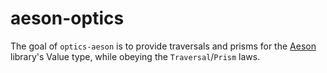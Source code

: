 aeson-optics
============

The goal of `optics-aeson` is to provide traversals and prisms for
the [Aeson](http://hackage.haskell.org/package/aeson) library's
Value type, while obeying the `Traversal`/`Prism` laws.
